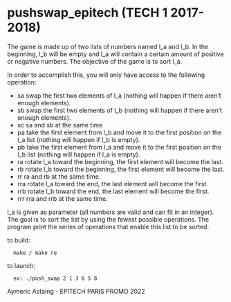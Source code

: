 # pushswap_epitech (TECH 1 2017-2018)

The game is made up of two lists of numbers named l_a and l_b.
In the beginning, l_b will be empty and l_a will contain a certain amount of positive or negative numbers.
The objective of the game is to sort l_a.

In order to accomplish this, you will only have access to the following operation:
- sa swap the first two elements of l_a (nothing will happen if there aren’t enough elements).
- sb swap the first two elements of l_b (nothing will happen if there aren’t enough elements).
- sc sa and sb at the same time
- pa take the first element from l_b and move it to the first position on the l_a list (nothing will happen if l_b is empty).
- pb take the first element from l_a and move it to the first position on the l_b list (nothing will happen if l_a is empty).
- ra rotate l_a toward the beginning, the first element will become the last.
- rb rotate l_b toward the beginning, the first element will become the last.
- rr ra and rb at the same time.
- rra rotate l_a toward the end, the last element will become the first.
- rrb rotate l_b toward the end, the last element will become the first.
- rrr rra and rrb at the same time.

l_a is given as parameter (all numbers are valid and can fit in an integer).
The goal is to sort the list by using the fewest possible operations.
The program print the series of operations that enable this list to be sorted.

to build:

      make / make re
      
to launch:

      ex: ./push_swap 2 1 3 6 5 8
      
Aymeric Astaing - EPITECH PARIS PROMO 2022

